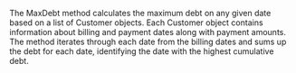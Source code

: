 The MaxDebt method calculates the maximum debt on any given date based on a list of Customer objects. Each Customer object contains information about billing and payment dates along with payment amounts. The method iterates through each date from the billing dates and sums up the debt for each date, identifying the date with the highest cumulative debt.

